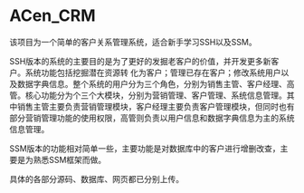 # ACen_CRM

该项目为一个简单的客户关系管理系统，适合新手学习SSH以及SSM。

SSH版本的系统的主要目的是为了更好的发掘老客户的价值，并开发更多新客户。系统功能包括挖掘潜在资源转 化为客户；管理已存在客户；修改系统用户以及数据字典信息。整个系统的用户分为三个角色，分别为销售主管、客户经理、高管。核心功能分为个三个大模块，分别为营销管理、客户管理、系统信息管理。其中销售主管主要负责营销管理模块，客户经理主要负责客户管理模块，但同时也有部分营销管理功能的使用权限，高管则负责以用户信息和数据字典信息为主的系统信息管理。

SSM版本的功能相对简单一些，主要功能是对数据库中的客户进行增删改查，主要是为熟悉SSM框架而做。

具体的各部分源码、数据库、网页都已分别上传。

